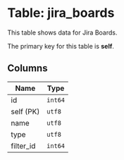 # Table: jira_boards

This table shows data for Jira Boards.

The primary key for this table is **self**.

## Columns

| Name          | Type          |
| ------------- | ------------- |
|id|`int64`|
|self (PK)|`utf8`|
|name|`utf8`|
|type|`utf8`|
|filter_id|`int64`|
